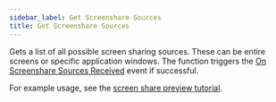 ```yaml
---
sidebar_label: Get Screenshare Sources
title: Get Screenshare Sources
---
```

Gets a list of all possible screen sharing sources. These can be entire screens or specific application windows. The function triggers the [On Screenshare Sources Received](../Events/on-screenshare-sources-received) event if successful.

For example usage, see the [screen share preview tutorial](../../tutorial/screenshare-preview).